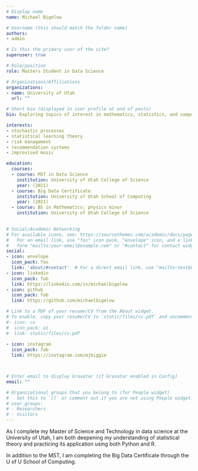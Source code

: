 ```yaml
---
# Display name
name: Michael Bigelow

# Username (this should match the folder name)
authors:
- admin

# Is this the primary user of the site?
superuser: true

# Role/position
role: Masters Student in Data Science

# Organizations/Affiliations
organizations:
- name: University of Utah
  url: ""

# Short bio (displayed in user profile at end of posts)
bio: Exploring topics of interest in mathematics, statistics, and computing.

interests:
- stochastic processes 
- statistical learning theory
- risk management
- recommendation systems
- improvised music

education:
  courses:
  - course: MST in Data Science 
    institution: University of Utah College of Science
    year: (2021)
  - course: Big Data Certificate 
    institution: University of Utah School of Computing
    year: (2021)
  - course: BS in Mathematics; physics minor
    institution: University of Utah College of Science
    

# Social/Academic Networking
# For available icons, see: https://sourcethemes.com/academic/docs/page-builder/#icons
#   For an email link, use "fas" icon pack, "envelope" icon, and a link in the
#   form "mailto:your-email@example.com" or "#contact" for contact widget.
social:
- icon: envelope
  icon_pack: fas
  link: 'about/#contact'  # For a direct email link, use "mailto:test@example.org".
- icon: linkedin
  icon_pack: fab
  link: https://linkedin.com/in/michaelbigelow
- icon: github
  icon_pack: fab
  link: https://github.com/michaelbigelow

# Link to a PDF of your resume/CV from the About widget.
# To enable, copy your resume/CV to `static/files/cv.pdf` and uncomment the lines below.
#- icon: cv
#  icon_pack: ai
#  link: static/files/cv.pdf
  
- icon: instagram
  icon_pack: fab
  link: https://instagram.com/mjbiggie



# Enter email to display Gravatar (if Gravatar enabled in Config)
email: ""

# Organizational groups that you belong to (for People widget)
#   Set this to `[]` or comment out if you are not using People widget.
# user_groups:
# - Researchers
# - Visitors
---
```


As I complete my Master of Science and Technology in data science at the University of Utah, I am both deepening my understanding of statistical theory and practicing its application using both Python and R.

In addition to the MST, I am completing the Big Data Certificate through the U of U School of Computing. 
